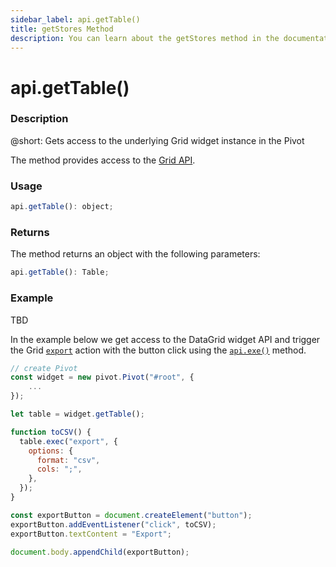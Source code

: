 ```yaml
---
sidebar_label: api.getTable()
title: getStores Method
description: You can learn about the getStores method in the documentation of the DHTMLX JavaScript Pivot library. Browse developer guides and API reference, try out code examples and live demos, and download a free 30-day evaluation version of DHTMLX Pivot.
---
```


# api.getTable()

### Description

@short: Gets access to the underlying Grid widget instance in the Pivot

The method provides access to the [Grid API](https://docs.svar.dev/svelte/grid/api/overview/api_overview).

### Usage

~~~jsx {}
api.getTable(): object;
~~~

### Returns

The method returns an object with the following parameters:

~~~jsx {}
api.getTable(): Table;
~~~

### Example

TBD

In the example below we get access to the DataGrid widget API and trigger the Grid [`export`](https://docs.svar.dev/svelte/grid/api/actions/export) action with the button click using the [`api.exe()`](/api/methods/exec) method.

~~~jsx {}
// create Pivot
const widget = new pivot.Pivot("#root", {
    ...
});

let table = widget.getTable();

function toCSV() {
  table.exeс("export", {
    options: {
      format: "csv",
      cols: ";",
    },
  });
}

const exportButton = document.createElement("button");
exportButton.addEventListener("click", toCSV);
exportButton.textContent = "Export";

document.body.appendChild(exportButton);
~~~
